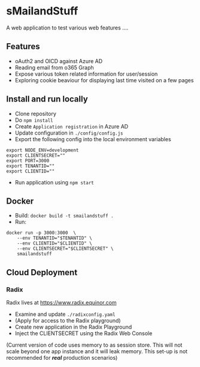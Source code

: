 # sMailandStuff
A web application to test various web features ....

## Features

- oAuth2 and OICD against Azure AD
- Reading email from o365 Graph
- Expose various token related information for user/session
- Exploring cookie beaviour for displaying last time visited on a few pages

## Install and run locally

* Clone repository
* Do `npm install`
* Create `Application registration` in Azure AD
* Update configuration in `./config/config.js`
* Export the following config into the local environment variables 
```
export NODE_ENV=development
export CLIENTSECRET=""
export PORT=3000
export TENANTID=""
export CLIENTID=""
```

* Run application using `npm start`

## Docker

* Build: `docker build -t smailandstuff .`
* Run:

```
docker run -p 3000:3000  \
    --env TENANTID="$TENANTID" \
    --env CLIENTID="$CLIENTID" \
    --env CLIENTSECRET="$CLIENTSECRET" \
    smailandstuff
```

## Cloud Deployment

### Radix

Radix lives at https://www.radix.equinor.com

* Examine and update `./radixconfig.yaml`
* (Apply for access to the Radix playground)
* Create new application in the Radix Playground
* Inject the CLIENTSECRET using the Radix Web Console

(Current version of code uses memory to as session store. This will not scale beyond one app instance and it will leak memory. This set-up is not recommended for ***real*** production scenarios)
